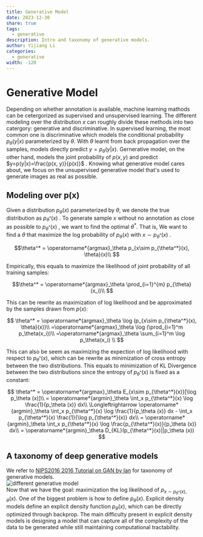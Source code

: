 ```yaml
---
title: Generative Model
date: 2023-12-30
share: true
tags:
  - generative
description: Intro and taxonomy of generative models.
author: Yijiang Li
categories:
  - generative
width: -120
---
```

  
# Generative Model  
  
Depending on whether annotation is available, machine learning mathods can be cetergorized as supervised and unsupervised learning. The different modeling over the distribution $x$ can roughly divide these methods into two catergory: generative and discriminative. In supervised learning, the most common one is discriminative which models the conditional probability $p_\theta(y|x)$ parameterized by $\theta$. With $\theta$ learnt from back propagation over the samples, models directly predict $y = p_\theta(y|x)$. Gernerative model, on the other hand, models the joint probability of $p(x, y)$ and predict $y=p(y|x)=\frac{p(x, y)}{p(x)}$ . Knowing what generative model cares about, we focus on the unsupervised generative model that's used to generate images as real as possible.  
  
## Modeling over p(x)  
  
Given a distribution $p_\theta(x)$ parameterized by $\theta$, we denote the true distribution as $p_{\theta^\ast}(x)$ . To generate sample $x$ without no annotation as close as possible to $p_{\theta^\ast}(x)$ , we want to find the optimal $\theta^\ast$. That is, We want to find a $\theta$  that maximize the log probability of $p_\theta(x)$ with $x\sim p_{\theta^\ast}(x)$ .  
  
$$\theta^* = \operatorname*{argmax}_\theta p_{x\sim p_{\theta^*}(x), \theta}(x)\\  
$$  
  
Empirically, this equals to maximize the likelihood of joint probability of all training samples:  
  
$$\theta^* = \operatorname*{argmax}_\theta \prod_{i=1}^{m} p_{\theta}(x_i)\\  
$$  
  
This can be rewrite as maximization of log likelihood and be approximated by the samples drawn from $p(x)$:  
  
$$  
\theta^* = \operatorname*{argmax}_\theta \log (p_{x\sim p_{\theta^*}(x), \theta}(x))\\  
=\operatorname*{argmax}_\theta \log (\prod_{i=1}^m p_\theta(x_i))\\  
=\operatorname*{argmax}_\theta \sum_{i=1}^m \log p_\theta(x_i) \\  
$$  
  
This can also be seem as maximizing the expection of log likelihood with respect to $p_{\theta^\ast}(x)$, which can be rewrite as minimization of cross entropy between the two distributions. This equals to minimization of KL Divergence between the two distributions since the entropy of $p_{\theta^\ast}(x)$ is fixed as a constant:  
  
$$  
\theta^* = \operatorname*{argmax}_\theta E_{x\sim p_{\theta^*}(x)}[\log p_\theta (x)]\\  
= \operatorname*{argmin}_\theta \int_x p_{\theta^*}(x) \log \frac{1}{p_\theta (x)} dx\\  
\Longleftrightarrow \operatorname*{argmin}_\theta \int_x p_{\theta^*}(x) \log \frac{1}{p_\theta (x)} dx - \int_x p_{\theta^*}(x) \frac{1}{\log p_{\theta^*}(x)} dx\\  
= \operatorname*{argmin}_\theta \int_x p_{\theta^*}(x) \log \frac{p_{\theta^*}(x)}{p_\theta (x)} dx\\  
= \operatorname*{argmin}_\theta D_{KL}(p_{\theta^*}(x)||p_\theta (x))  
$$  
  
## A taxonomy of deep generative models  
  
We refer to [NIPS2016 2016 Tutorial on GAN by Ian](https://arxiv.org/pdf/1701.00160.pdf) for taxonomy of generative models.  
![different generative model](https://cdn.jsdelivr.net/gh/williamium3000/mynote@images/pic_1670834817305.png)    
Now that we have the goal: maximization the log likelihood of $p_{x\sim p_{\theta^\ast}(x), \theta}(x)$. One of the biggest problem is how to define $p_\theta(x)$. Explicit density models define an explicit density function $p_\theta(x)$, which can be directly optimized through backprop. The main difficulty present in explicit density models is designing a model that can capture all of the complexity of the data to be generated while still maintaining computational tractability.  
